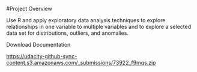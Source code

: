 
#Project Overview

Use R and apply exploratory data analysis techniques to explore relationships in one variable to multiple variables and to explore a selected data set for distributions, outliers, and anomalies.

Download Documentation

https://udacity-github-sync-content.s3.amazonaws.com/_submissions/73922_f9mqs.zip
